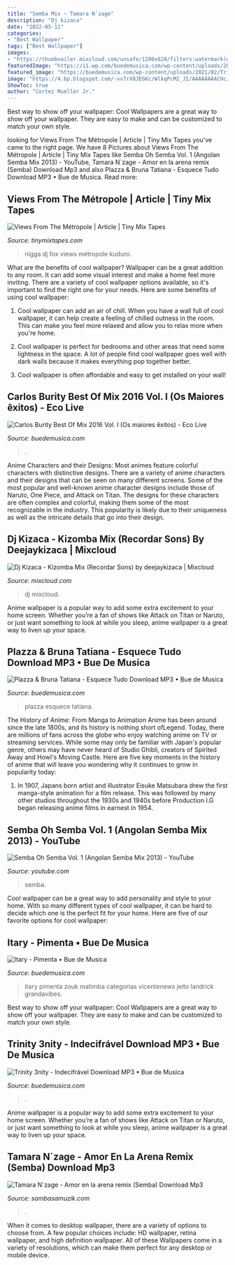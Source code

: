 ```yaml
---
title: "Semba Mix ~ Tamara N´zage"
description: "Dj kizaca"
date: "2022-05-11"
categories:
- "Best Wallpaper"
tags: ["Best Wallpaper"]
images:
- "https://thumbnailer.mixcloud.com/unsafe/1200x628/filters:watermark(graphics/play-button-scaled.png,300,14,0)/extaudio/8/2/a/1/973c-13cc-4719-b3df-affe34ac32ef.jpg"
featuredImage: "https://i1.wp.com/buedemusica.com/wp-content/uploads/2020/04/Plazza-Bruna-Tatiana-Esquece-Tudo.jpeg?fit=1200%2C1200&amp;ssl=1"
featured_image: "https://buedemusica.com/wp-content/uploads/2021/02/Trinity-3nity-Indecifrável.jpg"
image: "https://4.bp.blogspot.com/-vv7rX8JEGKc/WlkqPcM2_JI/AAAAAAAACHc/ZVyYde4Fr74BGTNulwIHfqPt0db217rrACLcBGAs/s1600/Tamara%2BN%25C2%25B4zage%2Bby%2BSamba%2BSA%2BMuzik.jpg"
ShowToc: true
author: "Cortez Mueller Jr."
---
```



Best way to show off your wallpaper:
Cool Wallpapers are a great way to show off your wallpaper. They are easy to make and can be customized to match your own style.

	

		
looking for Views From The Métropole | Article | Tiny Mix Tapes you've came to the right page. We have 8 Pictures about Views From The Métropole | Article | Tiny Mix Tapes like Semba Oh Semba Vol. 1 (Angolan Semba Mix 2013) - YouTube, Tamara N´zage - Amor en la arena remix (Semba) Download Mp3 and also Plazza &amp; Bruna Tatiana - Esquece Tudo Download MP3 • Bue de Musica. Read more:
		
    
## Views From The Métropole | Article | Tiny Mix Tapes

<img loading=lazy src="https://www.tinymixtapes.com/sites/default/files/imagecache/Article_Width/1810/dj-nigga-fox.jpg" onerror="this.onerror=null;this.src='https://tse1.mm.bing.net/th?id=OIP.nsW81E42gDo2rEXAn_ZkHQHaE9&amp;pid=15.1';" alt="Views From The Métropole | Article | Tiny Mix Tapes">

_Source: tinymixtapes.com_

>nigga dj fox views métropole kuduro. 

	

What are the benefits of cool wallpaper?
Wallpaper can be a great addition to any room. It can add some visual interest and make a home feel more inviting. There are a variety of cool wallpaper options available, so it's important to find the right one for your needs. Here are some benefits of using cool wallpaper: 
1. Cool wallpaper can add an air of chill. When you have a wall full of cool wallpaper, it can help create a feeling of chilled outness in the room. This can make you feel more relaxed and allow you to relax more when you're home. 

2. Cool wallpaper is perfect for bedrooms and other areas that need some lightness in the space. A lot of people find cool wallpaper goes well with dark walls because it makes everything pop together better. 

3. Cool wallpaper is often affordable and easy to get installed on your wall!

    
## Carlos Burity Best Of Mix 2016 Vol. I (Os Maiores êxitos) - Eco Live

<img loading=lazy src="https://buedemusica.com/wp-content/uploads/2016/07/Carlos-Burity-Best-Of-Mix-2016-Vol.-I-Eco-Live-Mix-Com-Dj-Ecozinho.jpg" onerror="this.onerror=null;this.src='https://tse1.mm.bing.net/th?id=OIP.frLhQYb1-3_KvfYP79iWRwHaHb&amp;pid=15.1';" alt="Carlos Burity Best Of Mix 2016 Vol. I (Os maiores êxitos) - Eco Live">

_Source: buedemusica.com_

>. 

	

Anime Characters and their Designs: Most animes feature colorful characters with distinctive designs.
There are a variety of anime characters and their designs that can be seen on many different screens. Some of the most popular and well-known anime character designs include those of Naruto, One Piece, and Attack on Titan. The designs for these characters are often complex and colorful, making them some of the most recognizable in the industry. This popularity is likely due to their uniqueness as well as the intricate details that go into their design.

    
## Dj Kizaca - Kizomba Mix (Recordar Sons) By Deejaykizaca | Mixcloud

<img loading=lazy src="https://thumbnailer.mixcloud.com/unsafe/1200x628/filters:watermark(graphics/play-button-scaled.png,300,14,0)/extaudio/8/2/a/1/973c-13cc-4719-b3df-affe34ac32ef.jpg" onerror="this.onerror=null;this.src='https://tse4.mm.bing.net/th?id=OIP.FuGe0rAShgkx6GkfQ3I2iAHaD4&amp;pid=15.1';" alt="Dj Kizaca - Kizomba Mix (Recordar Sons) by deejaykizaca | Mixcloud">

_Source: mixcloud.com_

>dj mixcloud. 

	

Anime wallpaper is a popular way to add some extra excitement to your home screen. Whether you’re a fan of shows like Attack on Titan or Naruto, or just want something to look at while you sleep, anime wallpaper is a great way to liven up your space.

    
## Plazza &amp; Bruna Tatiana - Esquece Tudo Download MP3 • Bue De Musica

<img loading=lazy src="https://i1.wp.com/buedemusica.com/wp-content/uploads/2020/04/Plazza-Bruna-Tatiana-Esquece-Tudo.jpeg?fit=1200%2C1200&amp;ssl=1" onerror="this.onerror=null;this.src='https://tse4.mm.bing.net/th?id=OIP.RHvKfWeEM8MrIS1kZCRYmwHaHa&amp;pid=15.1';" alt="Plazza &amp; Bruna Tatiana - Esquece Tudo Download MP3 • Bue de Musica">

_Source: buedemusica.com_

>plazza esquece tatiana. 

	

The History of Anime: From Manga to Animation
Anime has been around since the late 1800s, and its history is nothing short ofLegend. Today, there are millions of fans across the globe who enjoy watching anime on TV or streaming services. While some may only be familiar with Japan's popular genre, others may have never heard of Studio Ghibli, creators of Spirited Away and Howl's Moving Castle. Here are five key moments in the history of anime that will leave you wondering why it continues to grow in popularity today:
1) In 1907, Japans born artist and illustrator Eisuke Matsubara drew the first manga-style animation for a film release. This was followed by many other studios throughout the 1930s and 1940s before Production I.G began releasing anime films in earnest in 1954.

    
## Semba Oh Semba Vol. 1 (Angolan Semba Mix 2013) - YouTube

<img loading=lazy src="https://i.ytimg.com/vi/FvLjbGxMkr8/hqdefault.jpg" onerror="this.onerror=null;this.src='https://tse1.mm.bing.net/th?id=OIP.ERo-Pr5l4yCUaOAS9-XhlQHaFj&amp;pid=15.1';" alt="Semba Oh Semba Vol. 1 (Angolan Semba Mix 2013) - YouTube">

_Source: youtube.com_

>semba. 

	

Cool wallpaper can be a great way to add personality and style to your home. With so many different types of cool wallpaper, it can be hard to decide which one is the perfect fit for your home. Here are five of our favorite options for cool wallpaper: 

    
## Itary - Pimenta • Bue De Musica

<img loading=lazy src="https://buedemusica.com/wp-content/uploads/2021/04/Itary-Pimenta.jpg" onerror="this.onerror=null;this.src='https://tse4.mm.bing.net/th?id=OIP.3jvkpAs5xn7fZIEFmgj0hwHaHa&amp;pid=15.1';" alt="Itary - Pimenta • Bue de Musica">

_Source: buedemusica.com_

>itary pimenta zouk matimba categorias vicentenews jeito landrick grandavibes. 

	

Best way to show off your wallpaper:
Cool Wallpapers are a great way to show off your wallpaper. They are easy to make and can be customized to match your own style.

    
## Trinity 3nity - Indecifrável Download MP3 • Bue De Musica

<img loading=lazy src="https://buedemusica.com/wp-content/uploads/2021/02/Trinity-3nity-Indecifrável.jpg" onerror="this.onerror=null;this.src='https://tse2.mm.bing.net/th?id=OIP.CRj_MlC-Bv0s6fFWfeJCTQHaHa&amp;pid=15.1';" alt="Trinity 3nity - Indecifrável Download MP3 • Bue de Musica">

_Source: buedemusica.com_

>. 

	

Anime wallpaper is a popular way to add some extra excitement to your home screen. Whether you’re a fan of shows like Attack on Titan or Naruto, or just want something to look at while you sleep, anime wallpaper is a great way to liven up your space.

    
## Tamara N´zage - Amor En La Arena Remix (Semba) Download Mp3

<img loading=lazy src="https://4.bp.blogspot.com/-vv7rX8JEGKc/WlkqPcM2_JI/AAAAAAAACHc/ZVyYde4Fr74BGTNulwIHfqPt0db217rrACLcBGAs/s1600/Tamara%2BN%25C2%25B4zage%2Bby%2BSamba%2BSA%2BMuzik.jpg" onerror="this.onerror=null;this.src='https://tse4.mm.bing.net/th?id=OIP.IOMhnyyKHuwUEVj01VEgAQAAAA&amp;pid=15.1';" alt="Tamara N´zage - Amor en la arena remix (Semba) Download Mp3">

_Source: sambasamuzik.com_

>. 

	

When it comes to desktop wallpaper, there are a variety of options to choose from. A few popular choices include: HD wallpaper, retina wallpaper, and high definition wallpaper. All of these Wallpapers come in a variety of resolutions, which can make them perfect for any desktop or mobile device. 

